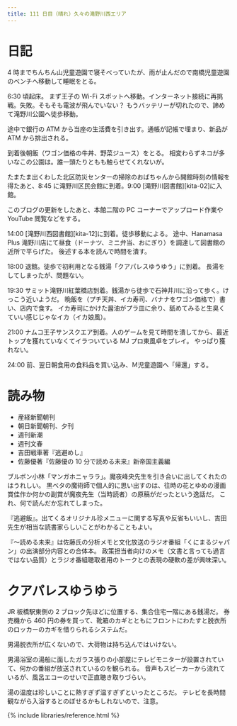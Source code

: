 ```yaml
---
title: 111 日目（晴れ）久々の滝野川西エリア
---
```


# 日記

4 時までちんちん山児童遊園で寝そべっていたが、雨が止んだので南橋児童遊園のベンチへ移動して睡眠をとる。

6:30 頃起床。
まず王子の Wi-Fi スポットへ移動。インターネット接続に再挑戦。失敗。そもそも電波が飛んでいない？
もうバッテリーが切れたので、諦めて滝野川公園へ徒歩移動。

途中で銀行の ATM から当座の生活費を引き出す。通帳が記帳で埋まり、新品が ATM から排出される。

到着後朝飯（ワゴン価格の牛丼、野菜ジュース）をとる。
相変わらずネコが多いなこの公園は。誰一頭たりともも触らせてくれないが。

たまたま出くわした北区防災センターの掃除のおばちゃんから開館時刻の情報を得たあと、8:45 に滝野川区民会館に到着。9:00 [滝野川図書館][kita-02]に入館。

このブログの更新をしたあと、本館二階の PC コーナーでアップロード作業や YouTube 閲覧などをする。

14:00 [滝野川西図書館][kita-12]に到着。徒歩移動による。
途中、Hanamasa Plus 滝野川店にて昼食（ドーナツ、ミニ弁当、おにぎり）を調達して図書館の近所で平らげた。
後述する本を読んで時間を潰す。

18:00 退館。徒歩で初利用となる銭湯「クアパレスゆうゆう」に到着。
長湯をしてしまったが、問題ない。

19:30 サミット滝野川紅葉橋店到着。銭湯から徒歩で石神井川に沿って歩く。けっこう近いようだ。
晩飯を（プチ天丼、イカ寿司、バナナをワゴン価格で）書い、店内で食す。
イカ寿司にかけた醤油がプラ皿に余り、舐めてみると生臭くていい感じじゃなイカ（イカ娘風）。

21:00 ナムコ王子サンスクエア到着。人のゲームを見て時間を潰してから、最近トップを獲れていなくてイラついている MJ プロ東風卓をプレイ。
やっぱり獲れない。

24:00 前、翌日朝食用の食料品を買い込み、Ｍ児童遊園へ「帰還」する。

# 読み物

* 産経新聞朝刊
* 朝日新聞朝刊、夕刊
* 週刊新潮
* 週刊文春
* 吉田戦車著『逃避めし』
* 佐藤優著『佐藤優の 10 分で読める未来』新帝国主義編

ブルボン小林「マンガホニャララ」。魔夜峰央先生を引き合いに出してくれたのはうれしい。
黒ベタの魔術師で個人的に思い出すのは、往時の花とゆめの漫画賞佳作か何かの副賞が魔夜先生（当時読者）の原稿がだったという逸話だ。
これ、何で読んだか忘れてしまった。

『逃避飯』。出てくるオリジナル珍メニューに関する写真や反省もいいし、吉田先生が相当な読書家らしいことがわかることもよい。

『～読める未来』は佐藤氏の分析メモと文化放送のラジオ番組「くにまるジャパン」の出演部分内容との合体本。
政策担当者向けのメモ（文書と言っても過言ではない品質）とラジオ番組聴取者用のトークとの表現の硬軟の差が興味深い。

# クアパレスゆうゆう

JR 板橋駅東側の 2 ブロック先ほどに位置する、集合住宅一階にある銭湯だ。
券売機から 460 円の券を買って、靴箱のカギとともにフロントにわたすと脱衣所のロッカーのカギを借りられるシステムだ。

男湯脱衣所が広くないので、大荷物は持ち込んではいけない。

男湯浴室の湯船に面したガラス張りの小部屋にテレビモニターが設置されていて、何かの番組が放送されているのを観られる。
音声もスピーカーから流れているが、風呂エコーのせいで正直聴き取りづらい。

湯の温度は珍しいことに熱すぎず温すぎずといったところだ。
テレビを長時間観ながら入浴するとのぼせるかもしれないので、注意。

{% include libraries/reference.html %}
